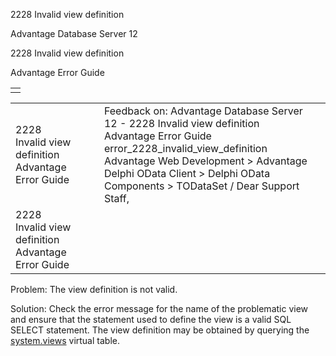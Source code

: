 2228 Invalid view definition




Advantage Database Server 12  

2228 Invalid view definition

Advantage Error Guide

|  |
| --- |
|  |

|  |  |  |  |  |
| --- | --- | --- | --- | --- |
| 2228 Invalid view definition  Advantage Error Guide |  |  | Feedback on: Advantage Database Server 12 - 2228 Invalid view definition Advantage Error Guide error\_2228\_invalid\_view\_definition Advantage Web Development > Advantage Delphi OData Client > Delphi OData Components > TODataSet / Dear Support Staff, |  |
| 2228 Invalid view definition  Advantage Error Guide |  |  |  |  |

Problem: The view definition is not valid.

Solution: Check the error message for the name of the problematic view and ensure that the statement used to define the view is a valid SQL SELECT statement. The view definition may be obtained by querying the [system.views](master_system_views.htm) virtual table.